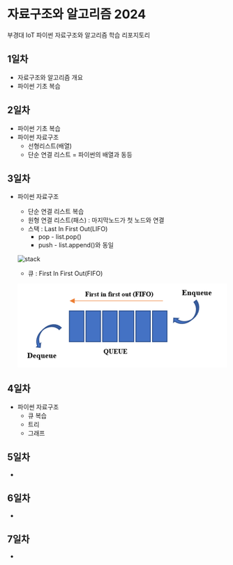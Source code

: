 # 자료구조와 알고리즘 2024
부경대 IoT 파이썬 자료구조와 알고리즘 학습 리포지토리

## 1일차
- 자료구조와 알고리즘 개요
- 파이썬 기초 복습

## 2일차
- 파이썬 기초 복습
- 파이썬 자료구조
    - 선형리스트(배열)
    - 단순 연결 리스트 = 파이썬의 배열과 동등

## 3일차
- 파이썬 자료구조
    - 단순 연결 리스트 복습
    - 원형 연결 리스트(패스) : 마지막노드가 첫 노드와 연결
    - 스택 : Last In First Out(LIFO)
        - pop - list.pop()
        - push - list.append()와 동일

    ![stack](https://cs.lmu.edu/~ray/images/stack.gif)

    - 큐 : First In First Out(FIFO)
    
    ![queue](https://raw.githubusercontent.com/breadcoffee/DS-Algorithm-2024/main/images/Queue.png)


## 4일차
- 파이썬 자료구조
    - 큐 복습
    - 트리
    - 그래프

## 5일차
- 

## 6일차
- 

## 7일차
- 